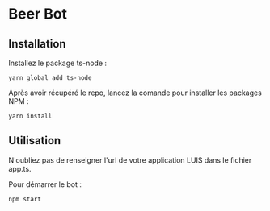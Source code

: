 # Beer Bot

## Installation

Installez le package ts-node :

```shell
yarn global add ts-node
```

Après avoir récupéré le repo, lancez la comande pour installer les packages NPM :

```shell
yarn install
```

## Utilisation

N'oubliez pas de renseigner l'url de votre application LUIS dans le fichier app.ts.

Pour démarrer le bot :

```shell
npm start
```